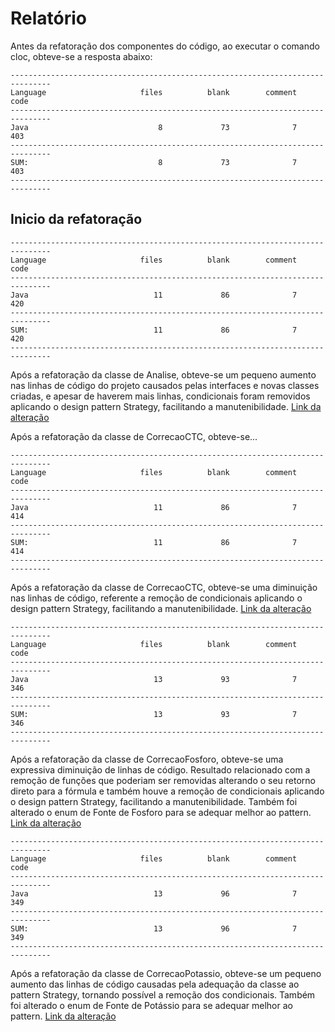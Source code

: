 # Relatório

Antes da refatoração dos componentes do código, ao executar o comando cloc, obteve-se a resposta abaixo:

```
-------------------------------------------------------------------------------
Language                     files          blank        comment           code
-------------------------------------------------------------------------------
Java                             8             73              7            403
-------------------------------------------------------------------------------
SUM:                             8             73              7            403
-------------------------------------------------------------------------------

```

## Inicio da refatoração

```
-------------------------------------------------------------------------------
Language                     files          blank        comment           code
-------------------------------------------------------------------------------
Java                            11             86              7            420
-------------------------------------------------------------------------------
SUM:                            11             86              7            420
-------------------------------------------------------------------------------
```

Após a refatoração da classe de Analise, obteve-se um pequeno aumento nas linhas de código do projeto causados pelas interfaces e novas classes criadas, e apesar de haverem mais linhas, condicionais foram removidos aplicando o design pattern Strategy, facilitando a manutenibilidade. [Link da alteração](https://github.com/brunoricardosecco/arquitetura-software/commit/0d5306cc8d0541f2dc9917674aa9fd732bfb6c18)

Após a refatoração da classe de CorrecaoCTC, obteve-se...

```
-------------------------------------------------------------------------------
Language                     files          blank        comment           code
-------------------------------------------------------------------------------
Java                            11             86              7            414
-------------------------------------------------------------------------------
SUM:                            11             86              7            414
-------------------------------------------------------------------------------

```

Após a refatoração da classe de CorrecaoCTC, obteve-se uma diminuição nas linhas de código, referente a remoção de condicionais aplicando o design pattern Strategy, facilitando a manutenibilidade. [Link da alteração](https://github.com/brunoricardosecco/arquitetura-software/commit/5cca8c7b375ca251c38250386f88f4683a2827b1)

```
-------------------------------------------------------------------------------
Language                     files          blank        comment           code
-------------------------------------------------------------------------------
Java                            13             93              7            346
-------------------------------------------------------------------------------
SUM:                            13             93              7            346
-------------------------------------------------------------------------------

```

Após a refatoração da classe de CorrecaoFosforo, obteve-se uma expressiva diminuição de linhas de código. Resultado relacionado com a remoção de funções que poderiam ser removidas alterando o seu retorno direto para a fórmula e também houve a remoção de condicionais aplicando o design pattern Strategy, facilitando a manutenibilidade. Também foi alterado o enum de Fonte de Fosforo para se adequar melhor ao pattern. [Link da alteração](https://github.com/brunoricardosecco/arquitetura-software/commit/de9aae8f18afe3c19ec4dcc01526a6ec3ad2189b)

```
-------------------------------------------------------------------------------
Language                     files          blank        comment           code
-------------------------------------------------------------------------------
Java                            13             96              7            349
-------------------------------------------------------------------------------
SUM:                            13             96              7            349
-------------------------------------------------------------------------------

```

Após a refatoração da classe de CorrecaoPotassio, obteve-se um pequeno aumento das linhas de código causadas pela adequação da classe ao pattern Strategy, tornando possível a remoção dos condicionais. Também foi alterado o enum de Fonte de Potássio para se adequar melhor ao pattern. [Link da alteração](https://github.com/brunoricardosecco/arquitetura-software/commit/de9aae8f18afe3c19ec4dcc01526a6ec3ad2189b)
